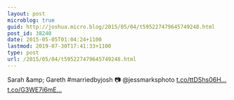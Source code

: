 ```yaml
---
layout: post
microblog: true
guid: http://joshua.micro.blog/2015/05/04/t595227479645749248.html
post_id: 38240
date: 2015-05-05T01:04:24+1100
lastmod: 2019-07-30T17:41:33+1100
type: post
url: /2015/05/04/t595227479645749248.html
---
```

Sarah &amp;amp; Gareth #marriedbyjosh 📷 @jessmarksphoto [t.co/ttDShs06H...](http://t.co/ttDShs06Hw) [t.co/G3WE7i6mE...](http://t.co/G3WE7i6mEN)
